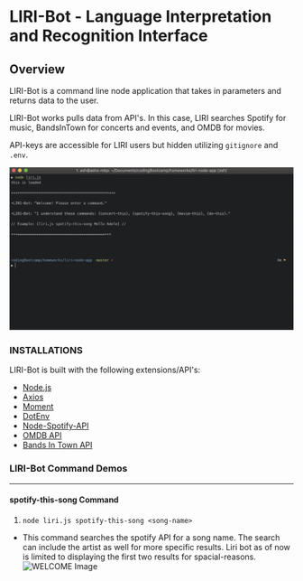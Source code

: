 # LIRI-Bot - Language Interpretation and Recognition Interface

## Overview
LIRI-Bot is a command line node application that takes in parameters and returns data to the user.

LIRI-Bot works pulls data from API's. In this case, LIRI searches Spotify for music, BandsInTown for concerts and events, and OMDB for movies.

API-keys are accessible for LIRI users but hidden utilizing `gitignore` and `.env`.

![WELCOME Image](/images/Liri_Bot_WELCOME_Demo.png)

### INSTALLATIONS
LIRI-Bot is built with the following extensions/API's:
* [Node.js](https://nodejs.org/en/)
* [Axios](https://www.npmjs.com/package/axios)
* [Moment](https://www.npmjs.com/package/moment)
* [DotEnv](https://www.npmjs.com/package/dotenv)
* [Node-Spotify-API](https://www.npmjs.com/package/node-spotify-api)
* [OMDB API](http://www.omdbapi.com)
* [Bands In Town API](http://www.artists.bandsintown.com/bandsintown-api)

### LIRI-Bot Command Demos
<hr>

#### spotify-this-song Command
1. `node liri.js spotify-this-song <song-name>`
  - This command searches the spotify API for a song name. The search can include the artist as well for more specific results. Liri bot        as of now is limited to displaying the first two results for spacial-reasons.
    ![WELCOME Image](/images/Liri_Bot_spotify-this-song_Demo.gif)

    <br>
  
    
